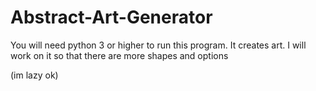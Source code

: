 # Abstract-Art-Generator
You will need python 3 or higher to run this program.
It creates art.
I will work on it so that there are more shapes and options


(im lazy ok)
